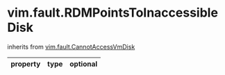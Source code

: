 vim.fault.RDMPointsToInaccessibleDisk
=====================================
inherits from [vim.fault.CannotAccessVmDisk](docs/vim.fault.CannotAccessVmDisk.md)

| property | type | optional |
|:---------|:-----|:---------|

